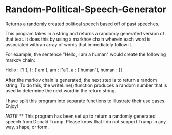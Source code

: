 # Random-Political-Speech-Generator
Returns a randomly created political speech based off of past speeches.

This program takes in a string and returns a randomly generated version of that text. It does this by using a markhov chain wherein each word is associated with an array of words that immediately follow it.

For example, the sentence "Hello, I am a human" would create the following markov chain:

Hello : ['I'],
I : ['am'],
am : ['a'],
a : ['human'],
human : []

After the markov chain is generated, the next step is to return a random string. To do this, the writeLine() function 
produces a random number that is used to determine the next word in the return string.

I have split this program into separate functions to illustrate their use cases. Enjoy!

*NOTE*
**
  This program has been set up to return a randomly generated speech from Donald Trump. Please know that I do not support Trump in any way, shape, or form.


